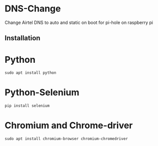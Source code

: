 # DNS-Change
Change Airtel DNS to auto and static on boot for pi-hole on raspberry pi

## Installation

# Python
```
sudo apt install python
```

# Python-Selenium
```
pip install selenium
```

# Chromium and Chrome-driver
```
sudo apt install chromium-browser chromium-chromedriver
```
